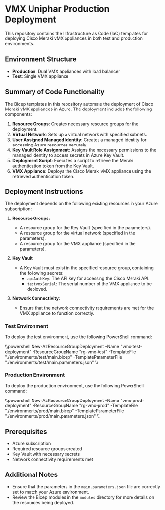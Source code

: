 # VMX Uniphar Production Deployment

This repository contains the Infrastructure as Code (IaC) templates for deploying Cisco Meraki vMX appliances in both test and production environments.

## Environment Structure
- **Production**: Dual VMX appliances with load balancer
- **Test**: Single VMX appliance

## Summary of Code Functionality

The Bicep templates in this repository automate the deployment of Cisco Meraki vMX appliances in Azure. The deployment includes the following components:

1. **Resource Groups**: Creates necessary resource groups for the deployment.
2. **Virtual Network**: Sets up a virtual network with specified subnets.
3. **User Assigned Managed Identity**: Creates a managed identity for accessing Azure resources securely.
4. **Key Vault Role Assignment**: Assigns the necessary permissions to the managed identity to access secrets in Azure Key Vault.
5. **Deployment Script**: Executes a script to retrieve the Meraki authentication token from the Key Vault.
6. **VMX Appliance**: Deploys the Cisco Meraki vMX appliance using the retrieved authentication token.

## Deployment Instructions

The deployment depends on the following existing resources in your Azure subscription:

1. **Resource Groups**:
   - A resource group for the Key Vault (specified in the parameters).
   - A resource group for the virtual network (specified in the parameters).
   - A resource group for the VMX appliance (specified in the parameters).

2. **Key Vault**:
   - A Key Vault must exist in the specified resource group, containing the following secrets:
     - `apiAuthKey`: The API key for accessing the Cisco Meraki API.
     - `testvmxSerial`: The serial number of the VMX appliance to be deployed.

3. **Network Connectivity**:
   - Ensure that the network connectivity requirements are met for the VMX appliance to function correctly.

### Test Environment

To deploy the test environment, use the following PowerShell command:

\\\powershell
New-AzResourceGroupDeployment 
  -Name "vmx-test-deployment" 
  -ResourceGroupName "rg-vmx-test" 
  -TemplateFile "./environments/test/main.bicep" 
  -TemplateParameterFile "./environments/test/main.parameters.json"
\\\

### Production Environment

To deploy the production environment, use the following PowerShell command:

\\\powershell
New-AzResourceGroupDeployment 
  -Name "vmx-prod-deployment" 
  -ResourceGroupName "rg-vmx-prod" 
  -TemplateFile "./environments/prod/main.bicep" 
  -TemplateParameterFile "./environments/prod/main.parameters.json"
\\\

## Prerequisites
- Azure subscription
- Required resource groups created
- Key Vault with necessary secrets
- Network connectivity requirements met

## Additional Notes
- Ensure that the parameters in the `main.parameters.json` file are correctly set to match your Azure environment.
- Review the Bicep modules in the `modules` directory for more details on the resources being deployed.
